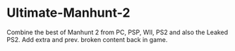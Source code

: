 # Ultimate-Manhunt-2
Combine the best of Manhunt 2 from PC, PSP, WII, PS2 and also the Leaked PS2. Add extra and prev. broken content back in game.
